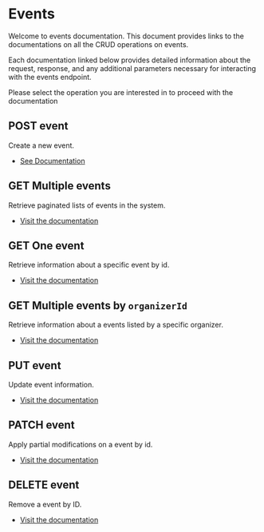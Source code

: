 # Events 
Welcome to events documentation. This document provides links to the documentations on all the CRUD operations on events.
 
Each documentation linked below provides detailed information about the request, response, and any additional parameters necessary for interacting with the events endpoint.

Please select the operation you are interested in to proceed with the documentation

## POST event
Create a new event.
- [See Documentation](./docs/post.md)

## GET Multiple events
Retrieve paginated lists of events in the system.
- [Visit the documentation](./docs/get.md)

## GET One event
Retrieve information about a specific event by id.
- [Visit the documentation](./docs/[id]/get.md)

## GET Multiple events by `organizerId`
Retrieve information about a events listed by a specific organizer.
- [Visit the documentation](./docs/organizers/[organizerId]/get.md)

## PUT event
Update event information.
- [Visit the documentation](./docs/[id]/put.md)

## PATCH event
Apply partial modifications on a event by id.
- [Visit the documentation](./docs/[id]/patch.md)

## DELETE event
Remove a event by ID.
- [Visit the documentation](./docs/[id]/delete.md)





